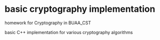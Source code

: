 # basic cryptography implementation

homework for Cryptography in BUAA_CST

basic C++ implementation for various cryptography algorithms

